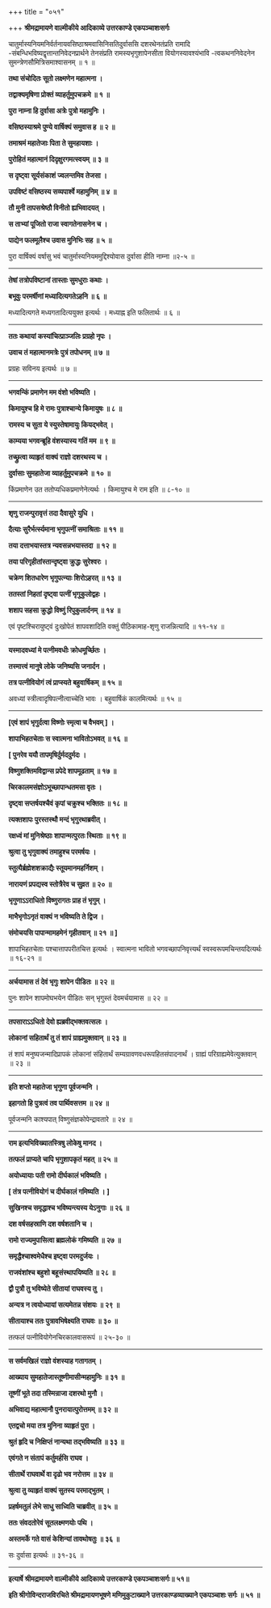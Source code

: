 +++
title = "०५१"

+++
**श्रीमद्रामायणे वाल्मीकीये आदिकाव्ये उत्तरकाण्डे एकपञ्चाशःसर्गः**

चातुर्मास्यनियमनिर्वर्तनायवसिष्ठाश्रमवासिनिसतिदुर्वाससि दशरथेनतंप्रति रामादि -संबन्धिभविष्यद्वृत्तान्तनिवेदनप्रार्थने तेनसंप्रति रामस्यभृगुशापेनसीता वियोगस्यावश्यंभावि -त्वकथननिवेदनेन सुमन्त्रेणसौमित्रिसमाश्वासनम् ॥ १ ॥

**तथा संचोदितः सूतो लक्ष्मणेन महात्मना ।**

**तद्वाक्यमृषिणा प्रोक्तं व्याहर्तुमुपचक्रमे ॥ १ ॥**

**पुरा नाम्ना हि दुर्वासा अत्रेः पुत्रो महामुनिः ।**

**वसिष्ठस्याश्रमे पुण्ये वार्षिक्यं समुवास ह ॥ २ ॥**

**तमाश्रमं महातेजाः पिता ते सुमहायशाः ।**

**पुरोहितं महात्मानं दिदृक्षुरगमत्स्वयम् ॥ ३ ॥**

**स दृष्ट्वा सूर्यसंकाशं ज्वलन्तमिव तेजसा ।**

**उपविष्टं वसिष्ठस्य सव्यपार्श्वे महामुनिम् ॥ ४ ॥**

**तौ मुनी तापसश्रेष्ठौ विनीतो ह्यभिवादयत् ।**

**स ताभ्यां पूजितो राजा स्वागतेनासनेन च ।**

**पाद्येन फलमूलैश्च उवास मुनिभिः सह ॥ ५ ॥**

पुरा वार्षिक्यं वर्षासु भवं चातुर्मास्यनियममुद्दिश्योवास दुर्वासा हीति नाम्ना ॥२-५ ॥

****

**तेषां तत्रोपविष्टानां तास्ताः सुमधुराः कथाः ।**

**बभूवुः परमर्षीणां मध्यादित्यगतेऽहनि ॥ ६ ॥**

मध्यादित्यगते मध्यगतादित्ययुक्त इत्यर्थः । मध्याह्न इति फलितार्थः ॥ ६ ॥

****

**ततः कथायां कस्यांचित्प्राञ्जलिः प्रग्रहो नृपः ।**

**उवाच तं महात्मानमत्रेः पुत्रं तपोधनम् ॥ ७ ॥**

प्रग्रहः सविनय इत्यर्थः ॥ ७ ॥

****

**भगवन्किं प्रमाणेन मम वंशो भविष्यति ।**

**किमायुश्च हि मे रामः पुत्राश्चान्ये किमायुषः ॥ ८ ॥**

**रामस्य च सुता ये स्युस्तेषामायुः कियद्भवेत् ।**

**काम्यया भगवन्ब्रूहि वंशस्यास्य गतिं मम ॥ ९ ॥**

**तच्छ्रुत्वा व्याहृतं वाक्यं राज्ञो दशरथस्य च ।**

**दुर्वासाः सुमहातेजा व्याहर्तुमुपचक्रमे ॥ १० ॥**

किंप्रमाणेन उत ततोप्यधिकप्रमाणेनेत्यर्थः । किमायुश्च मे राम इति ॥ ८-१० ॥

****

**शृणु राजन्पुरावृत्तं तदा दैवासुरे युधि ।**

**दैत्याः सुरैर्भर्त्स्यमाना भृगुपत्नीं समाश्रिताः ॥ ११ ॥**

**तया दत्ताभयास्तत्र न्यवसन्नभयास्तदा ॥ १२ ॥**

**तया परिगृहीतांस्तान्दृष्ट्वा क्रुद्धः सुरेश्वरः ।**

**चक्रेण शितधारेण भृगुपत्न्याः शिरोऽहरत् ॥ १३ ॥**

**ततस्तां निहतां दृष्ट्वा पत्नीं भृगुकुलोद्वहः ।**

**शशाप सहसा क्रुद्धो विष्णुं रिपुकुलार्दनम् ॥ १४ ॥**

एवं पृष्टश्चिरायुष्ट्वं दुःखोपेतं शापवशादिति वक्तुं पीठिकामाह-शृणु राजन्नित्यादि ॥ ११-१४ ॥

****

**यस्मादवध्यां मे पत्नीमवधीः क्रोधमूर्च्छितः ।**

**तस्मात्त्वं मानुषे लोके जनिष्यसि जनार्दन ।**

**तत्र पत्नीवियोगं त्वं प्राप्स्यते बहुवार्षिकम् ॥ १५ ॥**

अवध्यां स्त्रीत्वादृषिपत्नीत्वाच्चेति भावः । बहुवार्षिकं कालमित्यर्थः ॥ १५ ॥

****

**\[एवं शापं भृगुर्दत्वा विष्णोः स्मृत्वा च वैभवम् \] ।**

**शापाभिहतचेताः स स्वात्मना भावितोऽभवत् ॥ १६ ॥**

**\[ पुनरेव ययौ तापमृषिर्दुर्मददुर्मदः ।**

**विष्णुशक्तिमविद्वान्स प्रपेदे शापमूढताम् ॥ १७ ॥**

**चिरकालमसंज्ञोऽभूच्छापान्धतमसा वृतः ।**

**दृष्ट्वा सप्तर्षयश्चैवं कृपां चक्रुश्च भक्तितः ॥ १८ ॥**

**त्यक्तशापः पुरस्तस्थौ मन्दं भृगुरथाब्रवीत् ।**

**रक्षध्वं मां मुनिश्रेष्ठाः शापान्मत्पुरतः स्थिताः ॥ १९ ॥**

**श्रुत्वा तु भृगुवाक्यं तमाहुश्च परमर्षयः ।**

**स्तुत्यैर्ब्रह्मेशशक्राद्यैः स्तूयमानमहर्निशम् ।**

**नारायणं प्रपद्यस्व स्तोत्रैरेव च सुव्रत ॥ २० ॥**

**भृगुणाऽऽराधितो विष्णुरागतः प्राह तं भृगुम् ।**

**माभैभृगोऽनृतं वाक्यं न भविष्यति ते द्विज ।**

**संमोचयसि पापान्मामहमेनं गृहीतवान् ॥ २१ ॥ \]**

शापाभिहतचेताः पश्चात्तापपरीतचित्त इत्यर्थः । स्वात्मना भावितो भगवच्छापनिवृत्त्यर्थं स्वस्वरूपमचिन्तयदित्यर्थः ॥ १६-२१ ॥

****

**अर्चयामास तं देवं भृगुः शापेन पीडितः ॥ २२ ॥**

पुनः शापेन शापमोघभयेन पीडितः सन् भृगुस्तं देवमर्चयामास ॥ २२ ॥

****

**तपसाराऽऽधितो देवो ह्यब्रवीद्भक्तवत्सलः ।**

**लोकानां सहितार्थं तु तं शापं ग्राह्यमुक्तवान् ॥ २३ ॥**

तं शापं मनुष्यजन्मादिप्रापकं लोकानां संहितार्थं सम्यग्रावणवधरूपहितसंपादनार्थं । ग्राह्यं परिग्राह्यमेवेत्युक्तवान् ॥ २३ ॥

****

**इति शप्तो महातेजा भृगुणा पूर्वजन्मनि ।**

**इहागतो हि पुत्रत्वं तव पार्थिवसत्तम ॥ २४ ॥**

पूर्वजन्मनि काश्यपात् विष्णुसंज्ञकोपेन्द्रावतारे ॥ २४ ॥

****

**राम इत्यभिविख्यातस्त्रिषु लोकेषु मानद ।**

**तत्फलं प्राप्यते चापि भृगुशापकृतं महत् ॥ २५ ॥**

**अयोध्यायाः पती रामो दीर्घकालं भविष्यति ।**

**\[ तंत्र पत्नीवियोगं च दीर्घकालं गमिष्यति । \]**

**सुखिनश्च समृद्धाश्च भविष्यन्त्यस्य येऽनुगाः ॥ २६ ॥**

**दश वर्षसहस्राणि दश वर्षशतानि च ।**

**रामो राज्यमुपासित्वा ब्रह्मलोकं गमिष्यति ॥ २७ ॥**

**समृद्धैश्चाश्वमेधैश्च इष्ट्वा परमदुर्जयः ।**

**राजवंशांश्च बहुशो बहूसंस्थापयिष्यति ॥ २८ ॥**

**द्वौ पुत्रौ तु भविष्येते सीतायां राघवस्य तु ।**

**अन्यत्र न त्वयोध्यायां सत्यमेतन्न संशयः ॥ २९ ॥**

**सीतायाश्च ततः पुत्रावभिषेक्ष्यति राघवः ॥ ३० ॥**

तत्फलं पत्नीवियोगेनचिरकालवासरूपं ॥ २५-३० ॥

****

**स सर्वमखिलं राज्ञो वंशस्याह गतागतम् ।**

**आख्याय सुमहातेजास्तूष्णीमासीन्महामुनिः ॥ ३१ ॥**

**तूष्णीं भूते तदा तस्मिन्राजा दशरथो मुनौ ।**

**अभिवाद्य महात्मानौ पुनरायात्पुरोत्तमम् ॥ ३२ ॥**

**एतद्वचो मया तत्र मुनिना व्याहृतं पुरा ।**

**श्रुतं हृदि च निक्षिप्तं नान्यथा तद्भविष्यति ॥ ३३ ॥**

**एवंगते न संतापं कर्तुमर्हसि राघव ।**

**सीतार्थे राघवार्थे वा दृढो भव नरोत्तम ॥ ३४ ॥**

**श्रुत्वा तु व्याहृतं वाक्यं सुतस्य परमाद्भुतम् ।**

**प्रहर्षमतुलं लेभे साधु साध्विति चाब्रवीत् ॥ ३५ ॥**

**ततः संवदतोरेवं सूतलक्ष्मणयोः पथि ।**

**अस्तमर्के गते वासं केशिन्यां तावथोषतुः ॥ ३६ ॥**

सः दुर्वासा इत्यर्थः ॥ ३१-३६ ॥

****

**इत्यार्षे श्रीमद्रामायणे वाल्मीकीये आदिकाव्ये उत्तरकाण्डे एकपञ्चाशःसर्गः॥ ५१॥**

**इति श्रीगोविन्दराजविरचिते श्रीमद्रामायणभूषणे मणिमुकुटाख्याने उत्तरकाण्डव्याख्याने एकपञ्चाशः सर्गः ॥ ५१ ॥**
